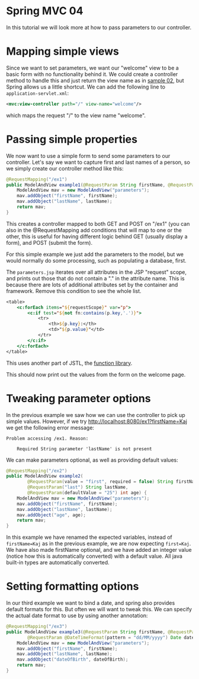 Spring MVC 04
=============

In this tutorial we will look more at how to pass parameters to our controller. 

# Mapping simple views

Since we want to set parameters, we want our "welcome" view to be a basic form
with no functionality behind it. We could create a controller method to handle
this and just return the view name as in [sample 02](../spring-mvc-02/), but
Spring allows us a little shortcut. We can add the following line to 
`application-servlet.xml`:

```xml
<mvc:view-controller path="/" view-name="welcome"/>
``` 

which maps the request "/" to the view name "welcome".

# Passing simple properties

We now want to use a simple form to send some parameters to our controller.
Let's say we want to capture first and last names of a person, so we simply
create our controller method like this:

```java
@RequestMapping("/ex1")
public ModelAndView example1(@RequestParam String firstName, @RequestParam String lastName) {
	ModelAndView mav = new ModelAndView("parameters");
	mav.addObject("firstName", firstName);
	mav.addObject("lastName", lastName);
	return mav;
}
```

This creates a controller mapped to both GET and POST on "/ex1" (you can also in the 
@RequestMapping add conditions that will map to one or the other, this is useful
for having different logic behind GET (usually display a form), and POST (submit the
form). 

For this simple example we just add the parameters to the model, but we would normally
do some processing, such as populating a database, first.

The `parameters.jsp` iterates over all attributes in the JSP "request" scope, and prints
out those that do not contain a "." in the attribute name. This is because there are lots
of additional attributes set by the container and framework. Remove this condition to see the
whole list.

```jsp
<table>  
    <c:forEach items="${requestScope}" var="p">  
    	<c:if test="${not fn:contains(p.key,'.')}">
	        <tr>  
	            <th>${p.key}:</th>  
	            <td>"${p.value}"</td>  
	        </tr>  
        </c:if>
    </c:forEach>  
</table>
``` 

This uses another part of JSTL, the [function library](http://docs.oracle.com/javaee/5/jstl/1.1/docs/tlddocs/index.html).

This should now print out the values from the form on the welcome page.

# Tweaking parameter options

In the previous example we saw how we can use the controller to pick up simple values. However, if we try
<http://localhost:8080/ex1?firstName=Kaj> we get the following error message:

```
Problem accessing /ex1. Reason:

    Required String parameter 'lastName' is not present
```

We can make parameters optional, as well as providing default values:

```java
@RequestMapping("/ex2")
public ModelAndView example2(
		@RequestParam(value = "first", required = false) String firstName,
		@RequestParam("last") String lastName, 
		@RequestParam(defaultValue = "25") int age) {
	ModelAndView mav = new ModelAndView("parameters");
	mav.addObject("firstName", firstName);
	mav.addObject("lastName", lastName);
	mav.addObject("age", age);
	return mav;
}
```

In this example we have renamed the expected variables, instead of `firstName=Kaj` as in the previous
example, we are now expecting `first=Kaj`. We have also made firstName optional, and we have added
an integer value (notice how this is automatically converted) with a default value. All java built-in types
are automatically converted.

# Setting formatting options

In our third example we want to bind a date, and spring also provides default formats for this. But often
we will want to tweak this. We can specify the actual date format to use by using another annotation:

```java
@RequestMapping("/ex3")
public ModelAndView example3(@RequestParam String firstName, @RequestParam String lastName,
		@RequestParam @DateTimeFormat(pattern = "dd/MM/yyyy") Date dateOfBirth) {
	ModelAndView mav = new ModelAndView("parameters");
	mav.addObject("firstName", firstName);
	mav.addObject("lastName", lastName);
	mav.addObject("dateOfBirth", dateOfBirth);
	return mav;
}
```


